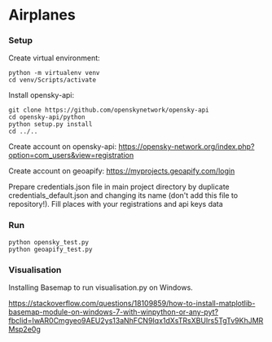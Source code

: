 # Airplanes

### Setup

Create virtual environment:
```
python -m virtualenv venv
cd venv/Scripts/activate
```

Install opensky-api:
```
git clone https://github.com/openskynetwork/opensky-api
cd opensky-api/python
python setup.py install
cd ../..
```

Create account on opensky-api:
https://opensky-network.org/index.php?option=com_users&view=registration

Create account on geoapify:
https://myprojects.geoapify.com/login

Prepare credentials.json file in main project directory by duplicate credentials_default.json and changing its name (don't add this file to repository!). Fill places with your registrations and api keys data


### Run
```
python opensky_test.py
python geoapify_test.py
```

### Visualisation

Installing Basemap to run visualisation.py on Windows.

https://stackoverflow.com/questions/18109859/how-to-install-matplotlib-basemap-module-on-windows-7-with-winpython-or-any-pyt?fbclid=IwAR0Cmgyeo9AEU2ys13aNhFCN9Iqx1dXsTRsXBUIrs5TgTv9KhJMRMsp2e0g

